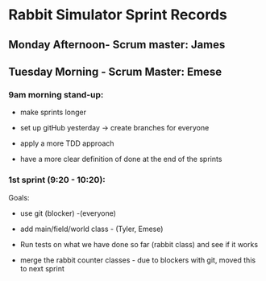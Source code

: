 # Rabbit Simulator Sprint Records


## Monday Afternoon- Scrum master: James




## Tuesday Morning - Scrum Master: Emese


### 9am morning stand-up: 

* make sprints longer

* set up gitHub yesterday -> create branches for everyone

* apply a more TDD approach 

* have a more clear definition of done at the end of the sprints

### 1st sprint (9:20 - 10:20):

Goals: 

* use git (blocker) -(everyone)

* add main/field/world class - (Tyler, Emese)

* Run tests on what we have done so far (rabbit class) and see if it works

* merge the rabbit counter classes - due to blockers with git, moved this to next sprint


